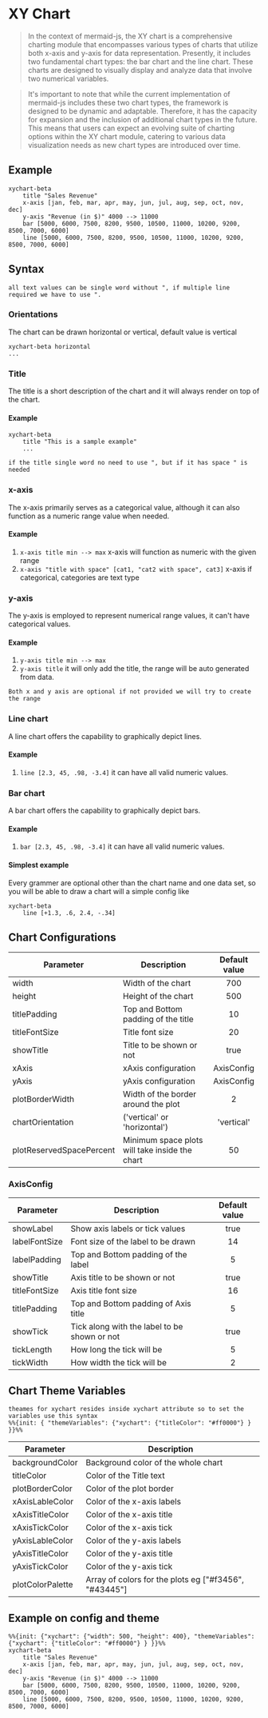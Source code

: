 # XY Chart

> In the context of mermaid-js, the XY chart is a comprehensive charting module that encompasses various types of charts that utilize both x-axis and y-axis for data representation. Presently, it includes two fundamental chart types: the bar chart and the line chart. These charts are designed to visually display and analyze data that involve two numerical variables.

> It's important to note that while the current implementation of mermaid-js includes these two chart types, the framework is designed to be dynamic and adaptable. Therefore, it has the capacity for expansion and the inclusion of additional chart types in the future. This means that users can expect an evolving suite of charting options within the XY chart module, catering to various data visualization needs as new chart types are introduced over time.

## Example

```mermaid-example
xychart-beta
    title "Sales Revenue"
    x-axis [jan, feb, mar, apr, may, jun, jul, aug, sep, oct, nov, dec]
    y-axis "Revenue (in $)" 4000 --> 11000
    bar [5000, 6000, 7500, 8200, 9500, 10500, 11000, 10200, 9200, 8500, 7000, 6000]
    line [5000, 6000, 7500, 8200, 9500, 10500, 11000, 10200, 9200, 8500, 7000, 6000]
```

## Syntax

```note
all text values can be single word without ", if multiple line required we have to use ".
```

### Orientations

The chart can be drawn horizontal or vertical, default value is vertical

```
xychart-beta horizontal
...
```

### Title

The title is a short description of the chart and it will always render on top of the chart.

#### Example

```
xychart-beta
    title "This is a sample example"
    ...
```

```note
if the title single word no need to use ", but if it has space " is needed
```

### x-axis

The x-axis primarily serves as a categorical value, although it can also function as a numeric range value when needed.

#### Example

1. `x-axis title min --> max` x-axis will function as numeric with the given range
2. `x-axis "title with space" [cat1, "cat2 with space", cat3]` x-axis if categorical, categories are text type

### y-axis

The y-axis is employed to represent numerical range values, it can't have categorical values.

#### Example

1. `y-axis title min --> max`
2. `y-axis title` it will only add the title, the range will be auto generated from data.

```note
Both x and y axis are optional if not provided we will try to create the range
```

### Line chart

A line chart offers the capability to graphically depict lines.

#### Example

1. `line [2.3, 45, .98, -3.4]` it can have all valid numeric values.

### Bar chart

A bar chart offers the capability to graphically depict bars.

#### Example

1. `bar [2.3, 45, .98, -3.4]` it can have all valid numeric values.

#### Simplest example

Every grammer are optional other than the chart name and one data set, so you will be able to draw a chart will a simple config like

```
xychart-beta
    line [+1.3, .6, 2.4, -.34]
```

## Chart Configurations

| Parameter                | Description                                    | Default value |
| ------------------------ | ---------------------------------------------- | :-----------: |
| width                    | Width of the chart                             |      700      |
| height                   | Height of the chart                            |      500      |
| titlePadding             | Top and Bottom padding of the title            |      10       |
| titleFontSize            | Title font size                                |      20       |
| showTitle                | Title to be shown or not                       |     true      |
| xAxis                    | xAxis configuration                            |  AxisConfig   |
| yAxis                    | yAxis configuration                            |  AxisConfig   |
| plotBorderWidth          | Width of the border around the plot            |       2       |
| chartOrientation         | ('vertical' or 'horizontal')                   |  'vertical'   |
| plotReservedSpacePercent | Minimum space plots will take inside the chart |      50       |

### AxisConfig

| Parameter     | Description                                  | Default value |
| ------------- | -------------------------------------------- | :-----------: |
| showLabel     | Show axis labels or tick values              |     true      |
| labelFontSize | Font size of the label to be drawn           |      14       |
| labelPadding  | Top and Bottom padding of the label          |       5       |
| showTitle     | Axis title to be shown or not                |     true      |
| titleFontSize | Axis title font size                         |      16       |
| titlePadding  | Top and Bottom padding of Axis title         |       5       |
| showTick      | Tick along with the label to be shown or not |     true      |
| tickLength    | How long the tick will be                    |       5       |
| tickWidth     | How width the tick will be                   |       2       |

## Chart Theme Variables

```note
theames for xychart resides inside xychart attribute so to set the variables use this syntax
%%{init: { "themeVariables": {"xychart": {"titleColor": "#ff0000"} } }}%%
```

| Parameter        | Description                                           |
| ---------------- | ----------------------------------------------------- |
| backgroundColor  | Background color of the whole chart                   |
| titleColor       | Color of the Title text                               |
| plotBorderColor  | Color of the plot border                              |
| xAxisLableColor  | Color of the x-axis labels                            |
| xAxisTitleColor  | Color of the x-axis title                             |
| xAxisTickColor   | Color of the x-axis tick                              |
| yAxisLableColor  | Color of the y-axis labels                            |
| yAxisTitleColor  | Color of the y-axis title                             |
| yAxisTickColor   | Color of the y-axis tick                              |
| plotColorPalette | Array of colors for the plots eg ["#f3456", "#43445"] |

## Example on config and theme

```mermaid-example
%%{init: {"xychart": {"width": 500, "height": 400}, "themeVariables": {"xychart": {"titleColor": "#ff0000"} } }}%%
xychart-beta
    title "Sales Revenue"
    x-axis [jan, feb, mar, apr, may, jun, jul, aug, sep, oct, nov, dec]
    y-axis "Revenue (in $)" 4000 --> 11000
    bar [5000, 6000, 7500, 8200, 9500, 10500, 11000, 10200, 9200, 8500, 7000, 6000]
    line [5000, 6000, 7500, 8200, 9500, 10500, 11000, 10200, 9200, 8500, 7000, 6000]
```
